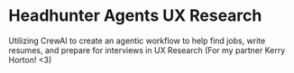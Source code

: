 # Headhunter Agents UX Research

Utilizing CrewAI to create an agentic workflow to help find jobs, write resumes, and prepare for interviews in UX Research (For my partner Kerry Horton! <3)

